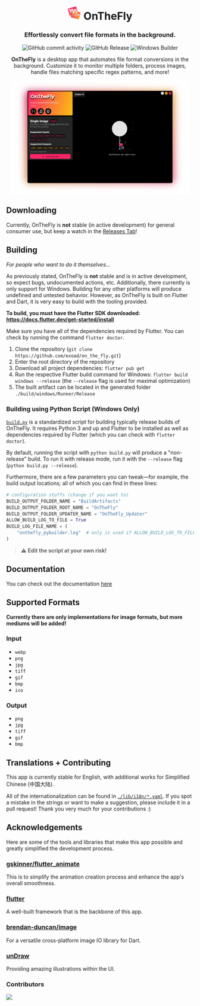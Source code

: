 <h1 align="center">
  <img src="https://github.com/exoad/on_the_fly/blob/master/assets/AppIcon.png?raw=true" width="36"> OnTheFly
</h1>
<h3 align="center">
  Effortlessly convert file formats in the background.
</h3>
<p align="center">
<img alt="GitHub commit activity" src="https://img.shields.io/github/commit-activity/w/exoad/on_the_fly?style=flat-square&logoColor=%23000&labelColor=%23000&color=%23ff2667">
<img alt="GitHub Release" src="https://img.shields.io/github/v/release/exoad/on_the_fly?include_prereleases&sort=date&style=flat-square&labelColor=%23000&color=%23fab916">
<img alt="Windows Builder" src="https://img.shields.io/github/actions/workflow/status/exoad/on_the_fly/windows_builder.yml?style=flat-square">
</p>
<p align="center">
  <strong>OnTheFly</strong> is a desktop app that automates file format conversions in the background. Customize it to monitor multiple folders, process images, handle files matching specific regex patterns, and more!
</p>
<p align="center">
  <img src="https://github.com/exoad/on_the_fly/blob/master/repo/sc_1.png?raw=true" alt="App Screenshot" width="95%" />
</p>

## Downloading

Currently, OnTheFly is **not** stable (in active development) for general consumer use, but keep a watch in the [Releases Tab](https://github.com/exoad/on_the_fly/releases)!

## Building

*For people who want to do it themselves...*

As previously stated, OnTheFly is **not** stable and is in active development, so expect bugs, undocumented actions, etc. Additionally, there currently is only support for Windows. Building for any other platforms will produce undefined and untested behavior. However,
as OnTheFly is built on Flutter and Dart, it is very easy to build with the tooling provided.

**To build, you must have the Flutter SDK downloaded: https://docs.flutter.dev/get-started/install**

Make sure you have all of the dependencies required by Flutter. You can check by running the command `flutter doctor`.

1. Clone the repository (`git clone https://github.com/exoad/on_the_fly.git`)
2. Enter the root directory of the repository
3. Download all project dependencies: `flutter pub get`
4. Run the respective Flutter build command for Windows: `flutter build windows --release` (the `--release` flag is used for maximal optimization)
5. The built artifact can be located in the generated folder `./build/windows/Runner/Release`

### Building using Python Script (Windows Only)

[`build.py`](./build.py) is a standardized script for building typically release builds of OnTheFly. It requires Python 3 and up and Flutter to be installed as well as dependencies required
by Flutter (which you can check with `flutter doctor`).

By default, running the script with `python build.py` will produce a "non-release" build. To run it with release mode, run it with the `--release` flag (`python build.py --release`).

Furthermore, there are a few parameters you can tweak—for example, the build output locations; all of which you can find in these lines:

```python
# configuration stuffs (change if you want to)
BUILD_OUTPUT_FOLDER_NAME = "BuildArtifacts"
BUILD_OUTPUT_FOLDER_ROOT_NAME = "OnTheFly"
BUILD_OUTPUT_FOLDER_UPDATER_NAME = "OnTheFly_Updater"
ALLOW_BUILD_LOG_TO_FILE = True
BUILD_LOG_FILE_NAME = (
    "onthefly_pybuilder.log"  # only is used if ALLOW_BUILD_LOG_TO_FILE is also True
)
```

> ⚠️ **Edit the script at your own risk!**

## Documentation

You can check out the documentation [here](https://exoad.github.io/onthefly/api/)

## Supported Formats

**Currently there are only implementations for image formats, but more mediums will be added!**

### Input
- `webp`
- `png`
- `jpg`
- `tiff`
- `gif`
- `bmp`
- `ico`

### Output
- `png`
- `jpg`
- `tiff`
- `gif`
- `bmp`

## Translations + Contributing

This app is currently stable for English, with additional works for Simplified Chinese (中国大陆).

All of the internationalization can be found in [`./lib/i18n/*.yaml`](https://github.com/search?q=repo%3Aexoad%2Fon_the_fly+path%3A%2F%5Elib%5C%2Fi18n%5C%2F%2F++language%3AYAML&type=code&l=YAML). If you spot a mistake in the strings or want to make a suggestion, please include it in a pull request! Thank you very much for your contributions :)

## Acknowledgements

Here are some of the tools and libraries that make this app possible and greatly simplified the development process.

### [gskinner/flutter_animate](https://github.com/gskinner/flutter_animate)

This is to simplify the animation creation process and enhance the app's overall smoothness.

### [flutter](https://flutter.dev/)

A well-built framework that is the backbone of this app.

### [brendan-duncan/image](https://github.com/brendan-duncan/image)

For a versatile cross-platform image IO library for Dart.

### [unDraw](https://undraw.co/)

Providing amazing illustrations within the UI.

### Contributors

<a href="https://github.com/exoad/on_the_fly/graphs/contributors">
  <img src="https://contrib.rocks/image?repo=exoad/on_the_fly" />
</a>
